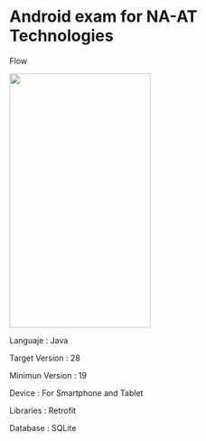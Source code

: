 # Android exam for NA-AT Technologies

Flow

<img src="https://user-images.githubusercontent.com/11413770/43953783-b39f608e-9c5f-11e8-922b-857b5a85d2a0.gif" width="250" height="450">

Languaje : Java

Target Version : 28

Minimun Version : 19

Device : For Smartphone and Tablet

Libraries : Retrofit

Database : SQLite
